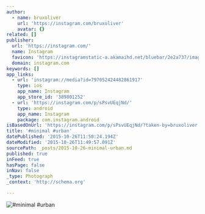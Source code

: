 ```yaml
---
author:
  - name: bruxoliver
    url: 'https://instagram.com/bruxoliver'
    avatar: {}
related: []
publisher:
  url: 'https://instagram.com/'
  name: Instagram
  favicon: 'https://instagramstatic-a.akamaihd.net/bluebar/2e2a737/images/ico/favicon.ico'
  domain: instagram.com
keywords: []
app_links:
  - url: 'instagram://media?id=797052424482861917'
    type: ios
    app_name: Instagram
    app_store_id: '389801252'
  - url: 'https://instagram.com/p/sPsvUEqjNd/'
    type: android
    app_name: Instagram
    package: com.instagram.android
isBasedOnUrl: 'https://instagram.com/p/sPsvUEqjNd/?taken-by=bruxoliver'
title: '#minimal #urban'
datePublished: '2015-10-26T11:50:24.194Z'
dateModified: '2015-10-26T11:49:57.091Z'
sourcePath: _posts/2015-10-26-minimal-urban.md
published: true
inFeed: true
hasPage: false
inNav: false
_type: Photograph
_context: 'http://schema.org'

---
```

![&num;minimal &num;urban](https://scontent.cdninstagram.com/hphotos-xaf1/t51.2885-15/e15/10617001_538051226294673_1206444960_n.jpg)